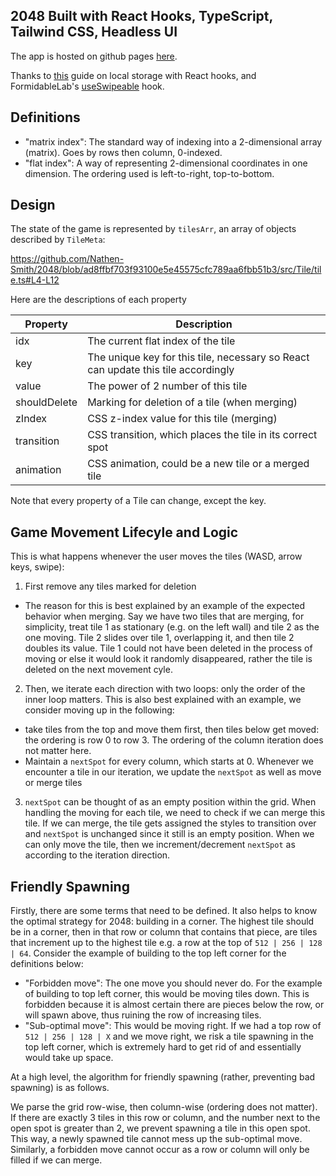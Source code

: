 ## 2048 Built with React Hooks, TypeScript, Tailwind CSS, Headless UI
The app is hosted on github pages <a href="http://nathensmith.com/2048">here</a>.

Thanks to <a href="https://blog.logrocket.com/using-localstorage-react-hooks/">this</a>
guide on local storage with React hooks, and FormidableLab's <a href="https://github.com/FormidableLabs/react-swipeable">useSwipeable</a> hook.

## Definitions
- "matrix index": The standard way of indexing into a 2-dimensional array (matrix). Goes by rows then column, 0-indexed.
- "flat index": A way of representing 2-dimensional coordinates in one dimension. The ordering used is left-to-right, top-to-bottom.

## Design
The state of the game is represented by `tilesArr`, an array of objects described by `TileMeta`:

https://github.com/Nathen-Smith/2048/blob/ad8ffbf703f93100e5e45575cfc789aa6fbb51b3/src/Tile/tile.ts#L4-L12

Here are the descriptions of each property

| Property     | Description |
| ------------ | ----------- |
| idx          | The current flat index of the tile |
| key          | The unique key for this tile, necessary so React can update this tile accordingly |
| value        | The power of 2 number of this tile |
| shouldDelete | Marking for deletion of a tile (when merging) |
| zIndex       | CSS z-index value for this tile (merging) |
| transition   | CSS transition, which places the tile in its correct spot |
| animation    | CSS animation, could be a new tile or a merged tile |

Note that every property of a Tile can change, except the key.

## Game Movement Lifecyle and Logic
This is what happens whenever the user moves the tiles (WASD, arrow keys, swipe): 

1. First remove any tiles marked for deletion
  - The reason for this is best explained by an example of the expected behavior when merging. Say we have two tiles that are merging, for simplicity, treat tile 1 as stationary (e.g. on the left wall) and tile 2 as the one moving. Tile 2 slides over tile 1, overlapping it, and then tile 2 doubles its value. Tile 1 could not have been deleted in the process of moving or else it would look it randomly disappeared, rather the tile is deleted on the next movement cyle.
2. Then, we iterate each direction with two loops: only the order of the inner loop matters. This is also best explained with an example, we consider moving up in the following:
  - take tiles from the top and move them first, then tiles below get moved: the ordering is row 0 to row 3. The ordering of the column iteration does not matter here.
  - Maintain a `nextSpot` for every column, which starts at 0. Whenever we encounter a tile in our iteration, we update the `nextSpot` as well as move or merge tiles
3. `nextSpot` can be thought of as an empty position within the grid. When handling the moving for each tile, we need to check if we can merge this tile. If we can merge, the tile gets assigned the styles to transition over and `nextSpot` is unchanged since it still is an empty position. When we can only move the tile, then we increment/decrement `nextSpot` as according to the iteration direction.

## Friendly Spawning

Firstly, there are some terms that need to be defined. It also helps to know the optimal strategy for 2048: building in a corner. The highest tile should be in a corner, then in that row or column that contains that piece, are tiles that increment up to the highest tile e.g. a row at the top of `512 | 256 | 128 | 64`. Consider the example of building to the top left corner for the definitions below:
- "Forbidden move": The one move you should never do. For the example of building to top left corner, this would be moving tiles down. This is forbidden because it is almost certain there are pieces below the row, or will spawn above, thus ruining the row of increasing tiles.
- "Sub-optimal move": This would be moving right. If we had a top row of `512 | 256 | 128 | X` and we move right, we risk a tile spawning in the top left corner, which is extremely hard to get rid of and essentially would take up space.

At a high level, the algorithm for friendly spawning (rather, preventing bad spawning) is as follows.

We parse the grid row-wise, then column-wise (ordering does not matter). If there are exactly 3 tiles in this row or column, and the number next to the open spot is greater than 2, we prevent spawning a tile in this open spot. This way, a newly spawned tile cannot mess up the sub-optimal move. Similarly, a forbidden move cannot occur as a row or column will only be filled if we can merge.
